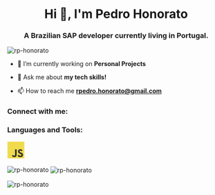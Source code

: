 <h1 align="center">Hi 👋, I'm Pedro Honorato</h1>
<h3 align="center">A Brazilian SAP developer currently living in Portugal.</h3>

<p align="left"> <img src="https://komarev.com/ghpvc/?username=rp-honorato&label=Profile%20views&color=0e75b6&style=flat" alt="rp-honorato" /> </p>

- 🔭 I’m currently working on **Personal Projects**

- 💬 Ask me about **my tech skills!**

- 📫 How to reach me **rpedro.honorato@gmail.com**

<h3 align="left">Connect with me:</h3>
<p align="left">
</p>

<h3 align="left">Languages and Tools:</h3>
<p align="left"> <a href="https://developer.mozilla.org/en-US/docs/Web/JavaScript" target="_blank" rel="noreferrer"> <img src="https://raw.githubusercontent.com/devicons/devicon/master/icons/javascript/javascript-original.svg" alt="javascript" width="40" height="40"/> </a> </p>

<p><img align="left" src="https://github-readme-stats.vercel.app/api/top-langs?username=rp-honorato&show_icons=true&locale=en&layout=compact" alt="rp-honorato" /></p>

<p>&nbsp;<img align="center" src="https://github-readme-stats.vercel.app/api?username=rp-honorato&show_icons=true&locale=en" alt="rp-honorato" /></p>

<p><img align="center" src="https://github-readme-streak-stats.herokuapp.com/?user=rp-honorato&" alt="rp-honorato" /></p>
